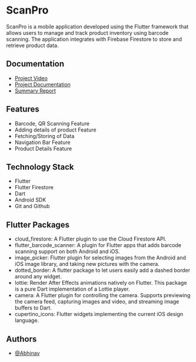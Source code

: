 
# ScanPro

ScanPro is a mobile application developed using the Flutter framework that allows
users to manage and track product inventory using barcode scanning. The
application integrates with Firebase Firestore to store and retrieve product data.


## Documentation

- [Project Video](https://drive.google.com/file/d/1w6-29d_Q0laM-eJF4Eo1Gj_wXcck9TWM/view?usp=sharing)
- [Project Documentation](https://drive.google.com/file/d/1kWnXEXeJuGkQ7lomNvsbR12g77T2kF6G/view?usp=sharing)
- [Summary Report](https://drive.google.com/file/d/19lVojpn2vHBr5xzrep9Oqd9OcrgZqNFC/view?usp=sharing)





## Features

- Barcode, QR Scanning Feature
- Adding details of product Feature
- Fetching/Storing of Data
- Navigation Bar Feature
- Product Details Feature




## Technology Stack

- Flutter
- Flutter Firestore
- Dart
- Android SDK
- Git and Github
## Flutter Packages

- cloud_firestore: A Flutter plugin to use the Cloud Firestore API.
- flutter_barcode_scanner: A plugin for Flutter apps that adds barcode scanning support on both Android and iOS.
- image_picker: Flutter plugin for selecting images from the Android and iOS image library, and taking new pictures with the camera.
- dotted_border: A flutter package to let users easily add a dashed border around any widget.
- lottie: Render After Effects animations natively on Flutter. This package is a pure Dart implementation of a Lottie player.
- camera: A Flutter plugin for controlling the camera. Supports previewing the camera feed, capturing images and video, and streaming image buffers to Dart.
- cupertino_icons: Flutter widgets implementing the current iOS design language.

## Authors

- [@Abhinav](https://github.com/Abhinav0915)

